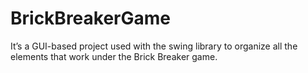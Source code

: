# BrickBreakerGame
It’s a GUI-based project used with the swing library to organize all the elements that work under the Brick Breaker game.
